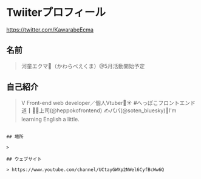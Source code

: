 # Twiiterプロフィール

<https://twitter.com/KawarabeEcma>

## 名前

> 河童エクマ🥒（かわらべえくま）@5月活動開始予定

## 自己紹介

> V Front-end web developer／個人Vtuber🥒☀️ #へっぽこフロントエンド道┃👨‍💻上司(@heppokofrontend) ✍️パパ(@soten_bluesky)┃I'm learning English a little.
```

## 場所

>

## ウェブサイト

> https://www.youtube.com/channel/UCtayGWXp2NWel6CyfBcWw6Q
